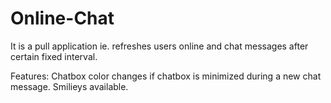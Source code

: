 # Online-Chat


It is a pull application ie. refreshes users online and chat messages after certain fixed interval.

Features:
Chatbox color changes if chatbox is minimized during a new chat message.
Smilieys available.
